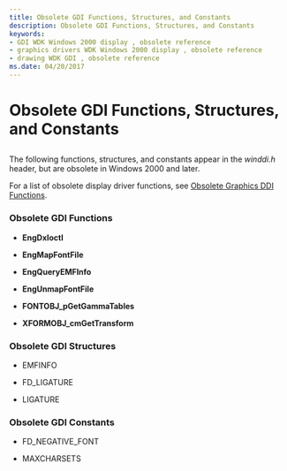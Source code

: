 ```yaml
---
title: Obsolete GDI Functions, Structures, and Constants
description: Obsolete GDI Functions, Structures, and Constants
keywords:
- GDI WDK Windows 2000 display , obsolete reference
- graphics drivers WDK Windows 2000 display , obsolete reference
- drawing WDK GDI , obsolete reference
ms.date: 04/20/2017
---
```


# Obsolete GDI Functions, Structures, and Constants


## <span id="ddk_obsolete_gdi_functions_structures_and_constants_gg"></span><span id="DDK_OBSOLETE_GDI_FUNCTIONS_STRUCTURES_AND_CONSTANTS_GG"></span>


The following functions, structures, and constants appear in the *winddi.h* header, but are obsolete in Windows 2000 and later.

For a list of obsolete display driver functions, see [Obsolete Graphics DDI Functions](obsolete-graphics-ddi-functions.md).

### <span id="obsolete_gdi_functions"></span><span id="OBSOLETE_GDI_FUNCTIONS"></span>Obsolete GDI Functions

-   **EngDxIoctl**

-   **EngMapFontFile**

-   **EngQueryEMFInfo**

-   **EngUnmapFontFile**

-   **FONTOBJ\_pGetGammaTables**

-   **XFORMOBJ\_cmGetTransform**

### <span id="obsolete_gdi_structures"></span><span id="OBSOLETE_GDI_STRUCTURES"></span>Obsolete GDI Structures

-   EMFINFO

-   FD\_LIGATURE

-   LIGATURE

### <span id="obsolete_gdi_constants"></span><span id="OBSOLETE_GDI_CONSTANTS"></span>Obsolete GDI Constants

-   FD\_NEGATIVE\_FONT

-   MAXCHARSETS

 

 





